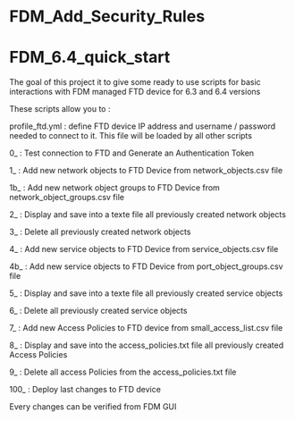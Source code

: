# FDM_Add_Security_Rules

# FDM_6.4_quick_start

The goal of this project it to give some ready to use scripts for basic interactions with FDM managed FTD  device for 6.3 and 6.4 versions

These scripts allow you to :

profile_ftd.yml : define FTD device IP address and username / password needed to connect to it. This file will be loaded by all other scripts

0_ : Test connection to FTD and Generate an Authentication Token

1_ : Add new network objects to FTD Device from network_objects.csv file

1b_ : Add new network object groups to FTD Device from network_object_groups.csv file

2_ : Display and save into a texte file all previously created network objects

3_ : Delete all previously created network objects

4_ : Add new service objects to FTD Device from service_objects.csv file

4b_ : Add new service objects to FTD Device from port_object_groups.csv file

5_ : Display and save into a texte file all previously created service objects

6_ : Delete all previously created service objects

7_ : Add new Access Policies to FTD device from small_access_list.csv file

8_ : Display and save into the access_policies.txt file all previously created Access Policies

9_ : Delete all access Policies from the access_policies.txt file

100_ : Deploy last changes to FTD device

Every changes can be verified from FDM GUI